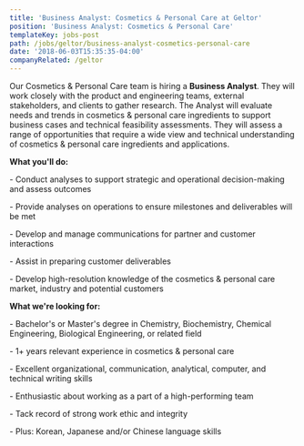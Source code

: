 ```yaml
---
title: 'Business Analyst: Cosmetics & Personal Care at Geltor'
position: 'Business Analyst: Cosmetics & Personal Care'
templateKey: jobs-post
path: /jobs/geltor/business-analyst-cosmetics-personal-care
date: '2018-06-03T15:35:35-04:00'
companyRelated: /geltor
---
```

Our Cosmetics & Personal Care team is hiring a **Business Analyst**. They will work closely with the product and engineering teams, external stakeholders, and clients to gather research. The Analyst will evaluate needs and trends in cosmetics & personal care ingredients to support business cases and technical feasibility assessments. They will assess a range of opportunities that require a wide view and technical understanding of cosmetics & personal care ingredients and applications.

**What you'll do:**

\- Conduct analyses to support strategic and operational decision-making and assess outcomes

\- Provide analyses on operations to ensure milestones and deliverables will be met

\- Develop and manage communications for partner and customer interactions

\- Assist in preparing customer deliverables

\- Develop high-resolution knowledge of the cosmetics & personal care market, industry and potential customers



**What we're looking for:**

\- Bachelor's or Master's degree in Chemistry, Biochemistry, Chemical Engineering, Biological Engineering, or related field

\- 1+ years relevant experience in cosmetics & personal care

\- Excellent organizational, communication, analytical, computer, and technical writing skills

\- Enthusiastic about working as a part of a high-performing team

\- Tack record of strong work ethic and integrity

\- Plus: Korean, Japanese and/or Chinese language skills
